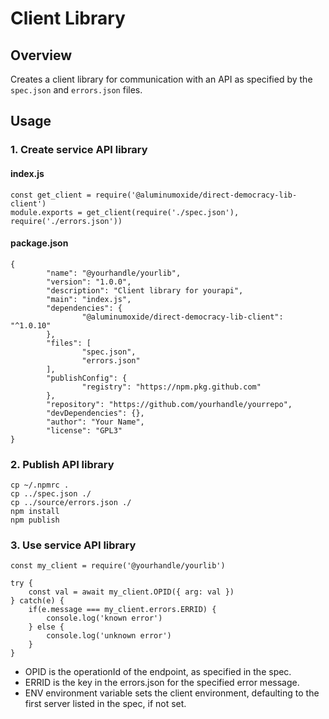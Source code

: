 # Client Library

## Overview
Creates a client library for communication with an API as specified by the `spec.json` and `errors.json` files.

## Usage

### 1. Create service API library
#### index.js
```
const get_client = require('@aluminumoxide/direct-democracy-lib-client')
module.exports = get_client(require('./spec.json'), require('./errors.json'))
```

#### package.json
```
{
        "name": "@yourhandle/yourlib",
        "version": "1.0.0",
        "description": "Client library for yourapi",
        "main": "index.js",
        "dependencies": {
                "@aluminumoxide/direct-democracy-lib-client": "^1.0.10"
        },
        "files": [
                "spec.json",
                "errors.json"
        ],
        "publishConfig": {
                "registry": "https://npm.pkg.github.com"
        },
        "repository": "https://github.com/yourhandle/yourrepo",
        "devDependencies": {},
        "author": "Your Name",
        "license": "GPL3"
}
```

### 2. Publish API library
```
cp ~/.npmrc .
cp ../spec.json ./
cp ../source/errors.json ./
npm install
npm publish

```

### 3. Use service API library
```
const my_client = require('@yourhandle/yourlib')

try {
    const val = await my_client.OPID({ arg: val })
} catch(e) {
    if(e.message === my_client.errors.ERRID) {
        console.log('known error')
    } else {
        console.log('unknown error')
    }
}
```
- OPID is the operationId of the endpoint, as specified in the spec.
- ERRID is the key in the errors.json for the specified error message.
- ENV environment variable sets the client environment, defaulting to the first server listed in the spec, if not set.
